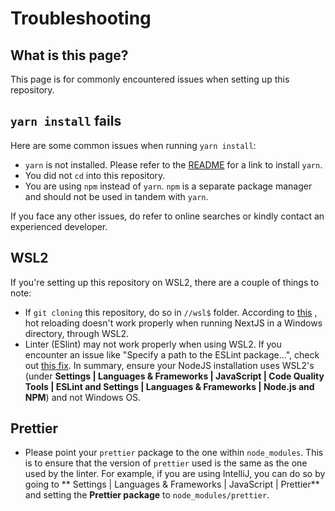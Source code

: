 # Troubleshooting

## What is this page?

This page is for commonly encountered issues when setting up this repository.

## `yarn install` fails

Here are some common issues when running `yarn install`:

* `yarn` is not installed. Please refer to the [README](README.md) for a link to install `yarn`.
* You did not `cd` into this repository.
* You are using `npm` instead of `yarn`. `npm` is a separate package manager and should not be used in tandem
  with `yarn`.

If you face any other issues, do refer to online searches or kindly contact an experienced developer.

## WSL2

If you're setting up this repository on WSL2, there are a couple of things to note:

* If `git cloning` this repository, do so in `//wsl$` folder. According
  to [this](https://stackoverflow.com/questions/65359786/hot-reload-stopped-working-after-adjusting-environment-for-work-requirements)
  , hot reloading doesn't work properly when running NextJS in a Windows directory, through WSL2.
* Linter (ESlint) may not work properly when using WSL2. If you encounter an issue like "Specify a path to the ESLint
  package...", check out [this fix](https://youtrack.jetbrains.com/issue/WEB-52564). In summary, ensure your NodeJS
  installation uses WSL2's (under **Settings | Languages & Frameworks | JavaScript | Code Quality Tools | ESLint and
  Settings | Languages & Frameworks | Node.js and NPM**) and not Windows OS.

## Prettier

* Please point your `prettier` package to the one within `node_modules`. This is to ensure that the version
  of `prettier`
  used is the same as the one used by the linter. For example, if you are using IntelliJ, you can do so by going to **
  Settings | Languages & Frameworks |
  JavaScript
  | Prettier** and setting the **Prettier package** to `node_modules/prettier`.